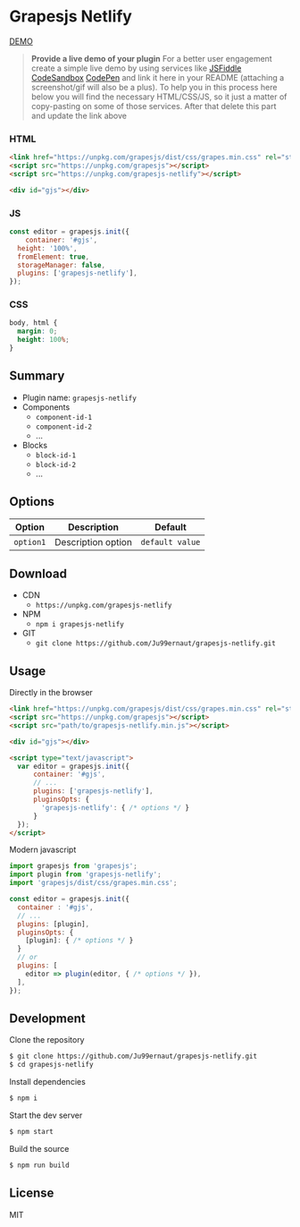 # Grapesjs Netlify

[DEMO](##)
> **Provide a live demo of your plugin**
For a better user engagement create a simple live demo by using services like [JSFiddle](https://jsfiddle.net) [CodeSandbox](https://codesandbox.io) [CodePen](https://codepen.io) and link it here in your README (attaching a screenshot/gif will also be a plus).
To help you in this process here below you will find the necessary HTML/CSS/JS, so it just a matter of copy-pasting on some of those services. After that delete this part and update the link above

### HTML
```html
<link href="https://unpkg.com/grapesjs/dist/css/grapes.min.css" rel="stylesheet">
<script src="https://unpkg.com/grapesjs"></script>
<script src="https://unpkg.com/grapesjs-netlify"></script>

<div id="gjs"></div>
```

### JS
```js
const editor = grapesjs.init({
	container: '#gjs',
  height: '100%',
  fromElement: true,
  storageManager: false,
  plugins: ['grapesjs-netlify'],
});
```

### CSS
```css
body, html {
  margin: 0;
  height: 100%;
}
```


## Summary

* Plugin name: `grapesjs-netlify`
* Components
    * `component-id-1`
    * `component-id-2`
    * ...
* Blocks
    * `block-id-1`
    * `block-id-2`
    * ...



## Options

| Option | Description | Default |
|-|-|-
| `option1` | Description option | `default value` |



## Download

* CDN
  * `https://unpkg.com/grapesjs-netlify`
* NPM
  * `npm i grapesjs-netlify`
* GIT
  * `git clone https://github.com/Ju99ernaut/grapesjs-netlify.git`



## Usage

Directly in the browser
```html
<link href="https://unpkg.com/grapesjs/dist/css/grapes.min.css" rel="stylesheet"/>
<script src="https://unpkg.com/grapesjs"></script>
<script src="path/to/grapesjs-netlify.min.js"></script>

<div id="gjs"></div>

<script type="text/javascript">
  var editor = grapesjs.init({
      container: '#gjs',
      // ...
      plugins: ['grapesjs-netlify'],
      pluginsOpts: {
        'grapesjs-netlify': { /* options */ }
      }
  });
</script>
```

Modern javascript
```js
import grapesjs from 'grapesjs';
import plugin from 'grapesjs-netlify';
import 'grapesjs/dist/css/grapes.min.css';

const editor = grapesjs.init({
  container : '#gjs',
  // ...
  plugins: [plugin],
  pluginsOpts: {
    [plugin]: { /* options */ }
  }
  // or
  plugins: [
    editor => plugin(editor, { /* options */ }),
  ],
});
```



## Development

Clone the repository

```sh
$ git clone https://github.com/Ju99ernaut/grapesjs-netlify.git
$ cd grapesjs-netlify
```

Install dependencies

```sh
$ npm i
```

Start the dev server

```sh
$ npm start
```

Build the source

```sh
$ npm run build
```



## License

MIT
